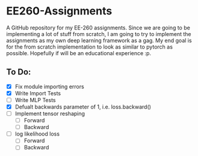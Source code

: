 # EE260-Assignments
A GitHub repository for my EE-260 assignments. Since we are going to be implementing a lot of stuff from scratch, I am
going to try to implement the assignments as my own deep learning framework as a gag. My end goal is for the from
scratch implementation to look as similar to pytorch as possible. Hopefully if will be an educational experience :p.

## To Do:
- [x] Fix module importing errors
- [x] Write Import Tests
- [ ] Write MLP Tests
- [x] Defualt backwards parameter of 1, i.e. loss.backward()
- [ ] Implement tensor reshaping
    - [ ] Forward
    - [ ] Backward
- [ ] log likelihood loss
    - [ ] Forward
    - [ ] Backward